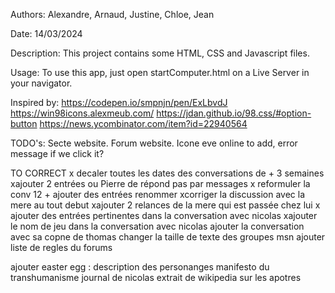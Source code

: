 Authors: Alexandre, Arnaud, Justine, Chloe, Jean

Date: 14/03/2024

Description:
This project contains some HTML, CSS and Javascript files.

Usage:
To use this app, just open startComputer.html on a Live Server in your navigator.

Inspired by: https://codepen.io/smpnjn/pen/ExLbvdJ
https://win98icons.alexmeub.com/
https://jdan.github.io/98.css/#option-button
https://news.ycombinator.com/item?id=22940564


TODO's:
Secte website.
Forum website.
Icone eve online to add, error message if we click it?

TO CORRECT
x decaler toutes les dates des conversations de + 3 semaines
xajouter 2 entrées ou Pierre de répond pas par messages
x reformuler la conv 12 + ajouter des entrées
renommer
xcorriger la discussion avec la mere au tout debut
xajouter 2 relances de la mere qui est passée chez lui
x ajouter des entrées pertinentes dans la conversation avec nicolas
xajouter le nom de jeu dans la conversation avec nicolas
ajouter la conversation avec sa copne de thomas
changer la taille de texte des groupes msn
ajouter liste de regles du forums

ajouter easter egg : 
description des personanges
manifesto du transhumanisme
journal de nicolas
extrait de wikipedia sur les apotres
